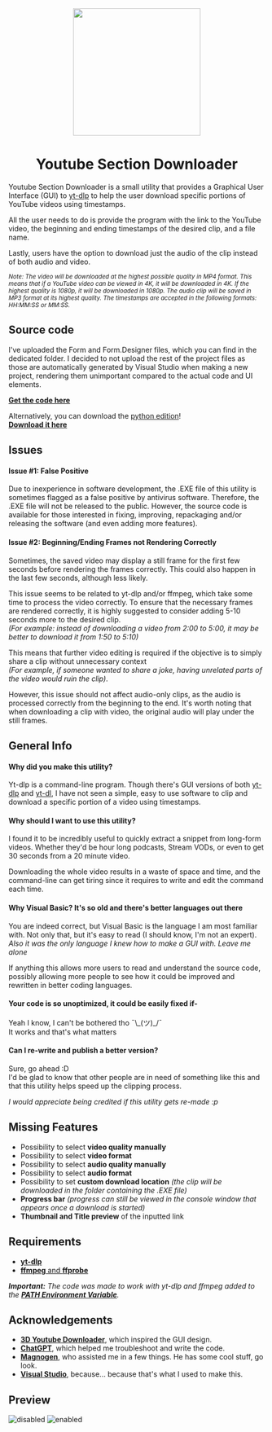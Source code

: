 <div align="center">
 
 <img src=https://github.com/AlsoAStranger/YT-Section-Downloader/assets/137929175/4dd47c12-3521-4334-80e2-82bfd7c1d3c7 width="250" height="250">
</img>
 
# Youtube Section Downloader
</div>

Youtube Section Downloader is a small utility that provides a Graphical User Interface (GUI) to [yt-dlp](https://github.com/yt-dlp/yt-dlp) to help the user download specific portions of YouTube videos using timestamps.

All the user needs to do is provide the program with the link to the YouTube video, the beginning and ending timestamps of the desired clip, and a file name.

Lastly, users have the option to download just the audio of the clip instead of both audio and video.

<sub>*Note: The video will be downloaded at the highest possible quality in MP4 format. This means that if a YouTube video can be viewed in 4K, it will be downloaded in 4K. If the highest quality is 1080p, it will be downloaded in 1080p. The audio clip will be saved in MP3 format at its highest quality. The timestamps are accepted in the following formats: HH:MM:SS or MM:SS.*</sub>

## Source code
I've uploaded the Form and Form.Designer files, which you can find in the dedicated folder.
I decided to not upload the rest of the project files as those are automatically generated by Visual Studio when making a new project, rendering them unimportant compared to the actual code and UI elements.

[**Get the code here**](https://github.com/AlsoAStranger/YT-Section-Downloader/blob/main/VS%20Source%20Code%20and%20Form%20Designer/Form.vb)

Alternatively, you can download the [python edition](https://github.com/AlsoAStranger/YT-Section-Downloader/tree/python-edition)!  
[**Download it here**](https://github.com/AlsoAStranger/YT-Section-Downloader/releases/latest/download/Youtube.Section.Downloader.exe)

## Issues

#### **Issue #1: False Positive**
Due to inexperience in software development, the .EXE file of this utility is sometimes flagged as a false positive by antivirus software. Therefore, the .EXE file will not be released to the public. However, the source code is available for those interested in fixing, improving, repackaging and/or releasing the software (and even adding more features).

#### **Issue #2: Beginning/Ending Frames not Rendering Correctly**
Sometimes, the saved video may display a still frame for the first few seconds before rendering the frames correctly. This could also happen in the last few seconds, although less likely.

This issue seems to be related to yt-dlp and/or ffmpeg, which take some time to process the video correctly. To ensure that the necessary frames are rendered correctly, it is highly suggested to consider adding 5-10 seconds more to the desired clip.  
*(For example: instead of downloading a video from 2:00 to 5:00, it may be better to download it from 1:50 to 5:10)*

This means that further video editing is required if the objective is to simply share a clip without unnecessary context  
*(For example, if someone wanted to share a joke, having unrelated parts of the video would ruin the clip)*.

However, this issue should not affect audio-only clips, as the audio is processed correctly from the beginning to the end. It's worth noting that when downloading a clip with video, the original audio will play under the still frames.

##  General Info

#### **Why did you make this utility?**

Yt-dlp is a command-line program.
Though there's GUI versions of both [yt-dlp](https://github.com/yt-dlp/yt-dlp) and [yt-dl](https://github.com/ytdl-org/youtube-dl), I have not seen a simple, easy to use software to clip and download a specific portion of a video using timestamps.

#### **Why should I want to use this utility?**

I found it to be incredibly useful to quickly extract a snippet from long-form videos. Whether they'd be hour long podcasts, Stream VODs, or even to get 30 seconds from a 20 minute video.

Downloading the whole video results in a waste of space and time, and the command-line can get tiring since it requires to write and edit the command each time.

#### **Why Visual Basic? It's so old and there's better languages out there**
You are indeed correct, but Visual Basic is the language I am most familiar with. Not only that, but it's easy to read (I should know, I'm not an expert).  
*Also it was the only language I knew how to make a GUI with. Leave me alone*

If anything this allows more users to read and understand the source code, possibly allowing more people to see how it could be improved and rewritten in better coding languages.

#### **Your code is so unoptimized, it could be easily fixed if-**
Yeah I know, I can't be bothered tho ¯\\\_(ツ)\_/¯  
It works and that's what matters

#### **Can I re-write and publish a better version?**
Sure, go ahead :D  
I'd be glad to know that other people are in need of something like this and that this utility helps speed up the clipping process.

*I would appreciate being credited if this utility gets re-made :p*
## Missing Features

- Possibility to select **video quality manually**
- Possibility to select **video format**
- Possibility to select **audio quality manually**
- Possibility to select **audio format**
- Possibility to set **custom download location** *(the clip will be downloaded in the folder containing the .EXE file)*
- **Progress bar** *(progress can still be viewed in the console window that appears once a download is started)*
- **Thumbnail and Title preview** of the inputted link

## Requirements

 - [**yt-dlp**](https://github.com/yt-dlp/yt-dlp)
 - [**ffmpeg** and **ffprobe**](https://www.ffmpeg.org/)

 ***Important:** The code was made to work with yt-dlp and ffmpeg added to the [**PATH Environment Variable**](https://learn.microsoft.com/en-us/previous-versions/office/developer/sharepoint-2010/ee537574(v=office.14)).*
## Acknowledgements

 - [**3D Youtube Downloader**](https://yd.3dyd.com/home/), which inspired the GUI design.
 - [**ChatGPT**](https://openai.com/blog/chatgpt), which helped me troubleshoot and write the code.
 - [**Magnogen**](https://github.com/Magnogen), who assisted me in a few things. He has some cool stuff, go look.
 - [**Visual Studio**](https://visualstudio.microsoft.com/), because... because that's what I used to make this.

## Preview
![disabled](https://github.com/AlsoAStranger/YT-Section-Downloader/assets/137929175/430149b1-f36d-46b9-91cd-8862e7d0aa07)
![enabled](https://github.com/AlsoAStranger/YT-Section-Downloader/assets/137929175/c3c5826e-af1b-4c48-9237-009a37f99e7b)

